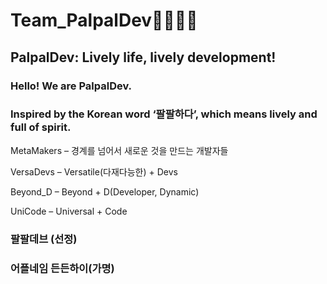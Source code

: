 # Team_PalpalDev🚀🚀🚀🚀
## PalpalDev: Lively life, lively development!
### Hello! We are PalpalDev.  
### Inspired by the Korean word ‘팔팔하다’, which means lively and full of spirit.


MetaMakers – 경계를 넘어서 새로운 것을 만드는 개발자들

VersaDevs – Versatile(다재다능한) + Devs

Beyond_D – Beyond + D(Developer, Dynamic)

UniCode – Universal + Code

### 팔팔데브 (선정)
### 어플네임 든든하이(가명) 
